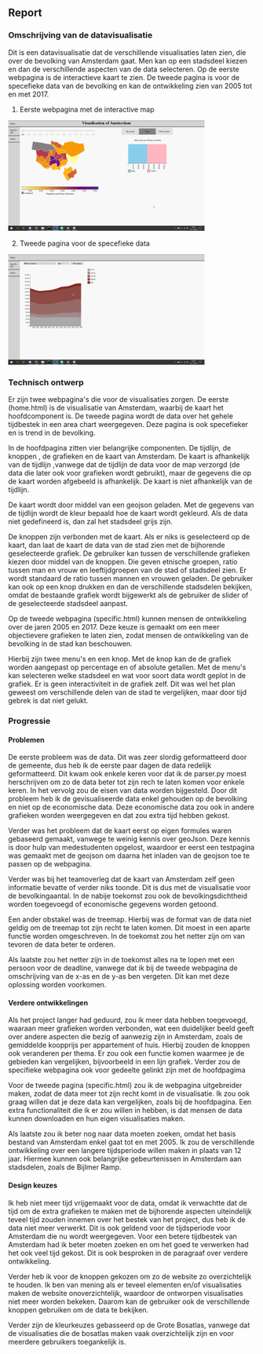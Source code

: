 ## Report
### Omschrijving van de datavisualisatie
Dit is een datavisualisatie dat de verschillende visualisaties laten zien, die over de bevolking van Amsterdam gaat. Men kan op een stadsdeel kiezen en dan de verschillende aspecten van de data selecteren. Op de eerste webpagina is de interactieve kaart te zien. De tweede pagina is voor de specefieke data van de bevolking en kan de ontwikkeling zien van 2005 tot en met 2017. 

1. Eerste webpagina met de interactive map
<img src="Afbeeldingen/firefox_7umY7SGAeG.png" width="400px">

2. Tweede pagina voor de specefieke data
<img src="Afbeeldingen/firefox_1BN0qKWpqU.png" width="400px">


### Technisch ontwerp
Er zijn twee webpagina's die voor de visualisaties zorgen. De eerste (home.html) is de visualisatie van Amsterdam, waarbij de kaart het hoofdcomponent is. De tweede pagina wordt de data over het gehele tijdbestek in een area chart weergegeven. Deze pagina is ook specefieker en is trend in de bevolking.

In de hoofdpagina zitten vier belangrijke componenten. De tijdlijn, de knoppen , de grafieken en de kaart van Amsterdam. De kaart is afhankelijk van de tijdlijn ,vanwege dat de tijdlijn de data voor de map verzorgd (de data die later ook voor grafieken wordt gebruikt), maar de gegevens die op de kaart worden afgebeeld is afhankelijk. De kaart is niet afhankelijk van de tijdlijn.

De kaart wordt door middel van een geojson geladen. Met de gegevens van de tijdlijn wordt de kleur bepaald hoe de kaart wordt gekleurd. Als de data niet gedefineerd is, dan zal het stadsdeel grijs zijn.

De knoppen zijn verbonden met de kaart. Als er niks is geselecteerd op de kaart, dan laat de kaart de data van de stad zien met de bijhorende geselecteerde grafiek. De gebruiker kan tussen de verschillende grafieken kiezen door middel van de knoppen. Die geven etnische groepen, ratio tussen man en vrouw en leeftijdgroepen van de stad of stadsdeel zien. Er wordt standaard de ratio tussen mannen en vrouwen geladen. De gebruiker kan ook op een knop drukken en dan de verschillende stadsdelen bekijken, omdat de bestaande grafiek wordt bijgewerkt als de gebruiker de slider of de geselecteerde stadsdeel aanpast.

Op de tweede webpagina (specific.html) kunnen mensen de ontwikkeling over de jaren 2005 en 2017. Deze keuze is gemaakt om een meer objectievere grafieken te laten zien, zodat mensen de ontwikkeling van de bevolking in de stad kan beschouwen.

Hierbij zijn twee menu's en een knop. Met de knop kan de de grafiek worden aangepast op percentage en of absolute getallen. Met de menu's kan selecteren welke stadsdeel en wat voor soort data wordt geplot in de grafiek. Er is geen interactiviteit in de grafiek zelf. Dit was wel het plan geweest om verschillende delen van de stad te vergelijken, maar door tijd gebrek is dat niet gelukt.

### Progressie
#### Problemen
De eerste probleem was de data. Dit was zeer slordig geformatteerd door de gemeente, dus heb ik de eerste paar dagen de data redelijk geformatteerd. Dit kwam ook enkele keren voor dat ik de parser.py moest herschrijven om zo de data beter tot zijn rech te laten komen voor enkele keren. In het vervolg zou de eisen van data worden bijgesteld. Door dit probleem heb ik de gevisualiseerde data enkel gehouden op de bevolking en niet op de economische data. Deze economische data zou ook in andere grafieken worden weergegeven en dat zou extra tijd hebben gekost. 

Verder was het probleem dat de kaart eerst op eigen formules waren gebaseerd gemaakt, vanwege te weinig kennis over geoJson. Deze kennis is door hulp van medestudenten opgelost, waardoor er eerst een testpagina was gemaakt met de geojson om daarna het inladen van de geojson toe te passen op de webpagina.

Verder was bij het teamoverleg dat de kaart van Amsterdam zelf geen informatie bevatte of verder niks toonde. Dit is dus met de visualisatie voor de bevolkingaantal. In de nabije toekomst zou ook de bevolkingsdichtheid worden toegevoegd of economische gegevens worden getoond.

Een ander obstakel was de treemap. Hierbij was de format van de data niet geldig om de treemap tot zijn recht te laten komen. Dit moest in een aparte functie worden omgeschreven. In de toekomst zou het netter zijn om van tevoren de data beter te orderen.

Als laatste zou het netter zijn in de toekomst alles na te lopen met een persoon voor de deadline, vanwege dat ik bij de tweede webpagina de omschrijving van de x-as en de y-as ben vergeten. Dit kan met deze oplossing worden voorkomen.

#### Verdere ontwikkelingen
Als het project langer had geduurd, zou ik meer data hebben toegevoegd, waaraan meer grafieken worden verbonden, wat een duidelijker beeld geeft over andere aspecten die bezig of aanwezig zijn in Amsterdam, zoals de gemiddelde koopprijs per appartement of huis. Hierbij zouden de knoppen ook veranderen per thema. Er zou ook een functie komen waarmee je de gebieden kan vergelijken, bijvoorbeeld in een lijn grafiek. Verder zou de specifieke webpagina ook voor gedeelte gelinkt zijn met de hoofdpagima

Voor de tweede pagina (specific.html) zou ik de webpagina uitgebreider maken, zodat de data meer tot zijn recht komt in de visualisatie. Ik zou ook graag willen dat je deze data kan vergelijken, zoals bij de hoofdpagina. Een extra functionaliteit die ik er zou willen in hebben, is dat mensen de data kunnen downloaden en hun eigen visualisaties maken. 

Als laatste zou ik beter nog naar data moeten zoeken, omdat het basis bestand van Amsterdam enkel gaat tot en met 2005. Ik zou de verschillende ontwikkeling over een langere tijdsperiode willen maken in plaats van 12 jaar. Hiermee kunnen ook belangrijke gebeurtenissen in Amsterdam aan stadsdelen, zoals de Bijlmer Ramp.

#### Design keuzes
Ik heb niet meer tijd vrijgemaakt voor de data, omdat ik verwachtte dat de tijd om de extra grafieken te maken met de bijhorende aspecten uiteindelijk teveel tijd zouden innemen over het bestek van het project, dus heb ik de data niet meer verwerkt. Dit is ook geldend voor de tijdsperiode voor Amsterdam  die nu wordt weergegeven. Voor een betere tijdbestek van Amsterdam had ik beter moeten zoeken en om het goed te verwerken had het ook veel tijd gekost. Dit is ook besproken in de paragraaf over verdere ontwikkeling.

Verder heb ik voor de knoppen gekozen om zo de website zo overzichtelijk te houden. Ik ben van mening als er teveel elementen en/of visualisaties maken de website onoverzichtelijk, waardoor de ontworpen visualisaties niet meer worden bekeken. Daarom kan de gebruiker ook de verschillende knoppen gebruiken om de data te bekijken.

Verder zijn de kleurkeuzes gebasseerd op de Grote Bosatlas, vanwege dat de visualisaties die de bosatlas maken vaak overzichtelijk zijn en voor meerdere  gebruikers toegankelijk is.
